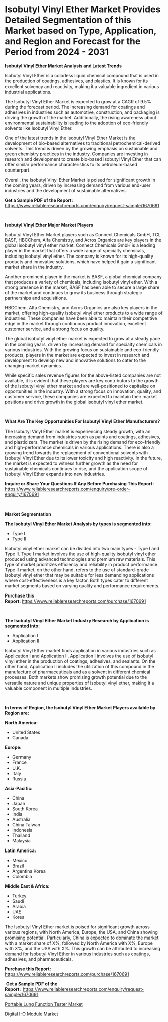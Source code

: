<p><h1>Isobutyl Vinyl Ether Market Provides Detailed Segmentation of this Market based on Type, Application, and Region and Forecast for the Period from 2024 - 2031</h1></p><p><strong>Isobutyl Vinyl Ether Market Analysis and Latest Trends</strong></p>
<p><p>Isobutyl Vinyl Ether is a colorless liquid chemical compound that is used in the production of coatings, adhesives, and plastics. It is known for its excellent solvency and reactivity, making it a valuable ingredient in various industrial applications.</p><p>The Isobutyl Vinyl Ether Market is expected to grow at a CAGR of 9.5% during the forecast period. The increasing demand for coatings and adhesives in industries such as automotive, construction, and packaging is driving the growth of the market. Additionally, the rising awareness about environmental sustainability is leading to the adoption of eco-friendly solvents like Isobutyl Vinyl Ether.</p><p>One of the latest trends in the Isobutyl Vinyl Ether Market is the development of bio-based alternatives to traditional petrochemical-derived solvents. This trend is driven by the growing emphasis on sustainable and green chemistry practices in the industry. Companies are investing in research and development to create bio-based Isobutyl Vinyl Ether that can offer similar performance characteristics to its petroleum-based counterpart.</p><p>Overall, the Isobutyl Vinyl Ether Market is poised for significant growth in the coming years, driven by increasing demand from various end-user industries and the development of sustainable alternatives.</p></p>
<p><strong>Get a Sample PDF of the Report:&nbsp;</strong> <a href="https://www.reliableresearchreports.com/enquiry/request-sample/1670691">https://www.reliableresearchreports.com/enquiry/request-sample/1670691</a></p>
<p>&nbsp;</p>
<p><strong>Isobutyl Vinyl Ether Major Market Players</strong></p>
<p><p>Isobutyl Vinyl Ether Market players such as Connect Chemicals GmbH, TCI, BASF, HBCChem, Alfa Chemistry, and Acros Organics are key players in the global isobutyl vinyl ether market. Connect Chemicals GmbH is a leading player in the market that offers a wide range of specialty chemicals, including isobutyl vinyl ether. The company is known for its high-quality products and innovative solutions, which have helped it gain a significant market share in the industry.</p><p>Another prominent player in the market is BASF, a global chemical company that produces a variety of chemicals, including isobutyl vinyl ether. With a strong presence in the market, BASF has been able to secure a large share of the market and continues to grow its business through strategic partnerships and acquisitions.</p><p>HBCChem, Alfa Chemistry, and Acros Organics are also key players in the market, offering high-quality isobutyl vinyl ether products to a wide range of industries. These companies have been able to maintain their competitive edge in the market through continuous product innovation, excellent customer service, and a strong focus on quality.</p><p>The global isobutyl vinyl ether market is expected to grow at a steady pace in the coming years, driven by increasing demand for specialty chemicals in various industries. With the growing focus on sustainable and eco-friendly products, players in the market are expected to invest in research and development to develop new and innovative solutions to cater to the changing market dynamics.</p><p>While specific sales revenue figures for the above-listed companies are not available, it is evident that these players are key contributors to the growth of the isobutyl vinyl ether market and are well-positioned to capitalize on opportunities in the industry. With a strong focus on innovation, quality, and customer service, these companies are expected to maintain their market positions and drive growth in the global isobutyl vinyl ether market.</p></p>
<p>&nbsp;</p>
<p><strong>What Are The Key Opportunities For Isobutyl Vinyl Ether Manufacturers?</strong></p>
<p><p>The Isobutyl Vinyl Ether market is experiencing steady growth, with an increasing demand from industries such as paints and coatings, adhesives, and plasticizers. The market is driven by the rising demand for eco-friendly and high-performance chemicals in various applications. There is also a growing trend towards the replacement of conventional solvents with Isobutyl Vinyl Ether due to its lower toxicity and high reactivity. In the future, the market is expected to witness further growth as the need for sustainable chemicals continues to rise, and the application scope of Isobutyl Vinyl Ether expands into new industries.</p></p>
<p><strong>Inquire or Share Your Questions If Any Before Purchasing This Report:</strong> <a href="https://www.reliableresearchreports.com/enquiry/pre-order-enquiry/1670691">https://www.reliableresearchreports.com/enquiry/pre-order-enquiry/1670691</a></p>
<p>&nbsp;</p>
<p><strong>Market Segmentation</strong></p>
<p><strong>The Isobutyl Vinyl Ether Market Analysis by types is segmented into:</strong></p>
<p><ul><li>Type I</li><li>Type II</li></ul></p>
<p><p>Isobutyl vinyl ether market can be divided into two main types - Type I and Type II. Type I market involves the use of high-quality isobutyl vinyl ether produced using advanced technologies and premium raw materials. This type of market prioritizes efficiency and reliability in product performance. Type II market, on the other hand, refers to the use of standard-grade isobutyl vinyl ether that may be suitable for less demanding applications where cost-effectiveness is a key factor. Both types cater to different market segments based on varying quality and performance requirements.</p></p>
<p><strong>Purchase this Report:&nbsp;</strong><a href="https://www.reliableresearchreports.com/purchase/1670691">https://www.reliableresearchreports.com/purchase/1670691</a></p>
<p>&nbsp;</p>
<p><strong>The Isobutyl Vinyl Ether Market Industry Research by Application is segmented into:</strong></p>
<p><ul><li>Application I</li><li>Application II</li></ul></p>
<p><p>Isobutyl Vinyl Ether market finds application in various industries such as Application I and Application II. Application I involves the use of isobutyl vinyl ether in the production of coatings, adhesives, and sealants. On the other hand, Application II includes the utilization of this compound in the manufacture of pharmaceuticals and as a solvent in different chemical processes. Both markets show promising growth potential due to the versatile nature and unique properties of isobutyl vinyl ether, making it a valuable component in multiple industries.</p></p>
<p>&nbsp;</p>
<p><strong>In terms of Region, the Isobutyl Vinyl Ether Market Players available by Region are:</strong></p>
<p>
    <p> <strong> North America: </strong>
        <ul>
            <li>United States</li>
            <li>Canada</li>
        </ul>
        </p> 
    <p> <strong> Europe: </strong>
        <ul>
            <li>Germany</li>
            <li>France</li>
            <li>U.K.</li>
            <li>Italy</li>
            <li>Russia</li>
        </ul>
        </p> 
    <p> <strong> Asia-Pacific: </strong>
        <ul>
            <li>China</li>
            <li>Japan</li>
            <li>South Korea</li>
            <li>India</li>
            <li>Australia</li>
            <li>China Taiwan</li>
            <li>Indonesia</li>
            <li>Thailand</li>
            <li>Malaysia</li>
        </ul>
        </p> 
    <p> <strong> Latin America: </strong>
        <ul>
            <li>Mexico</li>
            <li>Brazil</li>
            <li>Argentina Korea</li>
            <li>Colombia</li>
        </ul>
        </p> 
    <p> <strong> Middle East & Africa: </strong>
        <ul>
            <li>Turkey</li>
            <li>Saudi</li>
            <li>Arabia</li>
            <li>UAE</li>
            <li>Korea</li>
        </ul>
    </p>
    </p>
<p><p>The Isobutyl Vinyl Ether market is poised for significant growth across various regions, with North America, Europe, the USA, and China showing promising potential. Particularly, China is expected to dominate the market with a market share of X%, followed by North America with X%, Europe with X%, and the USA with X%. This growth can be attributed to increasing demand for Isobutyl Vinyl Ether in various industries such as coatings, adhesives, and pharmaceuticals.</p></p>
<p><strong>Purchase this Report: </strong><a href="https://www.reliableresearchreports.com/purchase/1670691">https://www.reliableresearchreports.com/purchase/1670691</a></p>
<p>&nbsp;<strong>Get a Sample PDF of the Report:&nbsp;&nbsp;</strong><a href="https://www.reliableresearchreports.com/enquiry/request-sample/1670691">https://www.reliableresearchreports.com/enquiry/request-sample/1670691</a></p>
<p><strong></strong></p>
<p><p><a href="https://issuu.com/reportprime-2/docs/portable-lung-function-tester-market-size-2030.ppt">Portable Lung Function Tester Market</a></p><p><a href="https://issuu.com/reportprime-2/docs/digital-i-o-module-market-size-2030.pptx">Digital I-O Module Market</a></p></p>